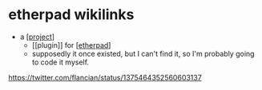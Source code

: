 # etherpad wikilinks

- a [[project]]
  - [[plugin]] for [[etherpad]]
  - supposedly it once existed, but I can't find it, so I'm probably going to code it myself.
  
https://twitter.com/flancian/status/1375464352560603137


[//begin]: # "Autogenerated link references for markdown compatibility"
[project]: project "Project"
[etherpad]: etherpad "etherpad"
[//end]: # "Autogenerated link references"
